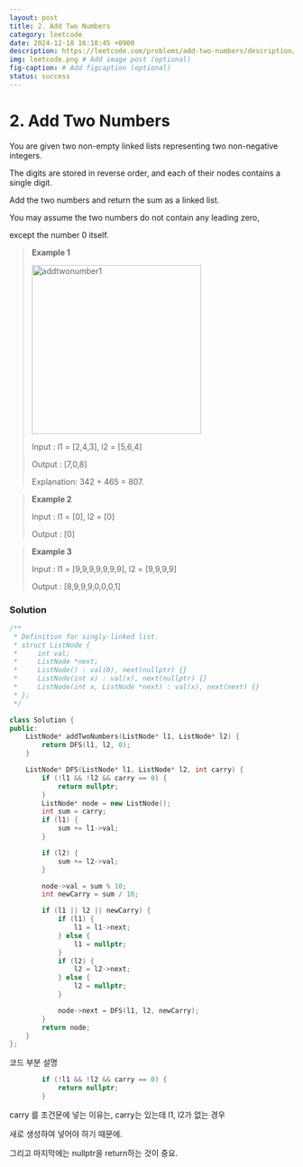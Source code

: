 ```yaml
---
layout: post
title: 2. Add Two Numbers
category: leetcode
date: 2024-12-18 16:18:45 +0900
description: https://leetcode.com/problems/add-two-numbers/description/
img: leetcode.png # Add image post (optional)
fig-caption: # Add figcaption (optional)
status: success
---
```


            
# 2. Add Two Numbers

You are given two non-empty linked lists representing two non-negative integers. 

The digits are stored in reverse order, and each of their nodes contains a single digit.

Add the two numbers and return the sum as a linked list.

You may assume the two numbers do not contain any leading zero, 

except the number 0 itself.



> **Example 1**
> 
> <img src="/addtwonumber1.jpg" alt="addtwonumber1" width="300"/>
> 
> Input : l1 = [2,4,3], l2 = [5,6,4]
> 
> Output : [7,0,8]
> 
> Explanation: 342 + 465 = 807.


> **Example 2**
> 
> Input : l1 = [0], l2 = [0]
> 
> Output : [0]



> **Example 3**
> 
> Input : l1 = [9,9,9,9,9,9,9], l2 = [9,9,9,9]
> 
> Output : [8,9,9,9,0,0,0,1]


### Solution

```cpp
/**
 * Definition for singly-linked list.
 * struct ListNode {
 *     int val;
 *     ListNode *next;
 *     ListNode() : val(0), next(nullptr) {}
 *     ListNode(int x) : val(x), next(nullptr) {}
 *     ListNode(int x, ListNode *next) : val(x), next(next) {}
 * };
 */

class Solution {
public:
    ListNode* addTwoNumbers(ListNode* l1, ListNode* l2) {
        return DFS(l1, l2, 0);
    }

    ListNode* DFS(ListNode* l1, ListNode* l2, int carry) {
        if (!l1 && !l2 && carry == 0) {
            return nullptr;
        }
        ListNode* node = new ListNode();
        int sum = carry;
        if (l1) {
            sum += l1->val;
        }

        if (l2) {
            sum += l2->val;
        }

        node->val = sum % 10;
        int newCarry = sum / 10;

        if (l1 || l2 || newCarry) {
            if (l1) {
                l1 = l1->next;
            } else {
                l1 = nullptr;
            }
            if (l2) {
                l2 = l2->next;
            } else {
                l2 = nullptr;
            }

            node->next = DFS(l1, l2, newCarry);
        }
        return node;
    }
};

```

코드 부분 설명 

```cpp
        if (!l1 && !l2 && carry == 0) {
            return nullptr;
        }
```

carry 를 조건문에 넣는 이유는, carry는 있는데 l1, l2가 없는 경우 

새로 생성하여 넣어야 하기 때문에. 

그리고 마지막에는 nullptr을 return하는 것이 중요.